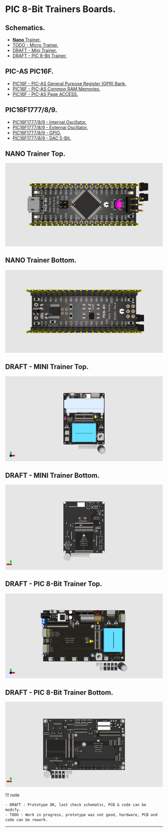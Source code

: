 # PIC 8-Bit Trainers Boards.

## Schematics.

- [**Nano** Trainer.](https://github.com/tronixio/trainers-pic8bit/blob/main/Kicad/nano/extras/schematic.pdf)
- [TODO - Micro Trainer.](https://github.com/tronixio/trainers-pic8bit/blob/main/Kicad/micro/extras/schematic.pdf)
- [DRAFT - Mini Trainer.](https://github.com/tronixio/trainers-pic8bit/blob/main/Kicad/mini/extras/schematic.pdf)
- [DRAFT - PIC 8-Bit Trainer.](https://github.com/tronixio/trainers-pic8bit/blob/main/Kicad/trainer/extras/schematic.pdf)

## PIC-AS PIC16F.

- [PIC16F - PIC-AS General Purpose Register (GPR) Bank.](https://github.com/tronixio/trainers-pic8bit/blob/main/Features/pic16f/gpr.md)
- [PIC16F - PIC-AS Common RAM Memories.](https://github.com/tronixio/trainers-pic8bit/blob/main/Features/pic16f/ram.md)
- [PIC16F - PIC-AS Page ACCESS.](https://github.com/tronixio/trainers-pic8bit/blob/main/Features/pic16f/page.md)

## PIC16F1777/8/9.

- [PIC16F1777/8/9 - Internal Oscillator.](https://github.com/tronixio/trainers-pic8bit/blob/main/Features/pic16f177x/intosc.md)
- [PIC16F1777/8/9 - External Oscillator.](https://github.com/tronixio/trainers-pic8bit/blob/main/Features/pic16f177x/extosc.md)
- [PIC16F1777/8/9 - GPIO.](https://github.com/tronixio/trainers-pic8bit/blob/main/Features/pic16f177x/gpio.md)
- [PIC16F1777/8/9 - DAC 5-Bit.](https://github.com/tronixio/trainers-pic8bit/blob/main/Features/pic16f177x/dac5.md)
<!--- [PIC16F1777/8/9 - CPP-PWM](https://github.com/tronixio/trainers-pic8bit/blob/main/features/pic16f177x//cpp-pwm.md) -->
<!--- [PIC16F1777/8/9 - SPI](https://github.com/tronixio/trainers-pic8bit/blob/main/features/pic16f177x//spi.md) -->
<!--- [PIC16F1777/8/9 - EUSART](https://github.com/tronixio/trainers-pic8bit/blob/main/features/pic16f177x//eusart.md) -->

## NANO Trainer Top.

![Nano Trainer Top.](https://raw.githubusercontent.com/tronixio/trainers-pic8bit/main/Kicad/nano/extras/top.png)

## NANO Trainer Bottom.

![Nano Trainer Bottom.](https://raw.githubusercontent.com/tronixio/trainers-pic8bit/main/Kicad/nano/extras/bottom.png)

<!--
## Micro Trainer Top.

![Micro Trainer Top.](https://raw.githubusercontent.com/tronixio/trainers-pic8bit/main/Kicad/micros/extras/top.png)

## Micro Trainer Bottom.

![Micro Trainer Bottom.](https://raw.githubusercontent.com/tronixio/trainers-pic8bit/main/Kicad/micros/extras/bottom.png)
-->

## DRAFT - MINI Trainer Top.

![Mini Trainer Top.](https://raw.githubusercontent.com/tronixio/trainers-pic8bit/main/Kicad/mini/extras/top.png)

## DRAFT - MINI Trainer Bottom.

![Mini Trainer Bottom.](https://raw.githubusercontent.com/tronixio/trainers-pic8bit/main/Kicad/mini/extras/bottom.png)

## DRAFT - PIC 8-Bit Trainer Top.

![PIC 8-Bit Trainer Top.](https://raw.githubusercontent.com/tronixio/trainers-pic8bit/main/Kicad/trainer/extras/top.png)

## DRAFT - PIC 8-Bit Trainer Bottom.

![PIC 8-Bit Trainer Bottom.](https://raw.githubusercontent.com/tronixio/trainers-pic8bit/main/Kicad/trainer/extras/bottom.png)

!!! note

    - DRAFT : Prototype OK, last check schematic, PCB & code can be modify.
    - TODO : Work in progress, prototype was not good, hardware, PCB and code can be rework.

---
